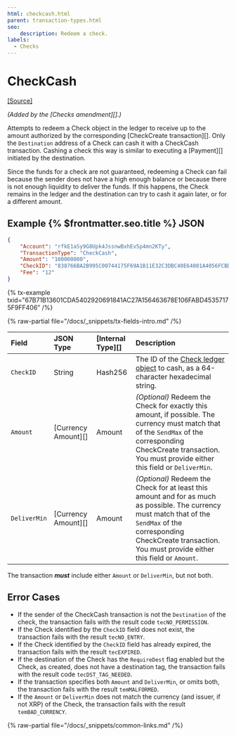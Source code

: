 ```yaml
---
html: checkcash.html
parent: transaction-types.html
seo:
    description: Redeem a check.
labels:
  - Checks
---
```

# CheckCash
[[Source]](https://github.com/XRPLF/rippled/blob/master/src/xrpld/app/tx/detail/CashCheck.cpp "Source")

_(Added by the [Checks amendment][].)_

Attempts to redeem a Check object in the ledger to receive up to the amount authorized by the corresponding [CheckCreate transaction][]. Only the `Destination` address of a Check can cash it with a CheckCash transaction. Cashing a check this way is similar to executing a [Payment][] initiated by the destination.

Since the funds for a check are not guaranteed, redeeming a Check can fail because the sender does not have a high enough balance or because there is not enough liquidity to deliver the funds. If this happens, the Check remains in the ledger and the destination can try to cash it again later, or for a different amount.

## Example {% $frontmatter.seo.title %} JSON

```json
{
    "Account": "rfkE1aSy9G8Upk4JssnwBxhEv5p4mn2KTy",
    "TransactionType": "CheckCash",
    "Amount": "100000000",
    "CheckID": "838766BA2B995C00744175F69A1B11E32C3DBC40E64801A4056FCBD657F57334",
    "Fee": "12"
}
```

{% tx-example txid="67B71B13601CDA5402920691841AC27A156463678E106FABD45357175F9FF406" /%}


{% raw-partial file="/docs/_snippets/tx-fields-intro.md" /%}

| Field        | JSON Type           | [Internal Type][] | Description         |
|:-------------|:--------------------|:------------------|:--------------------|
| `CheckID`    | String              | Hash256           | The ID of the [Check ledger object](../../ledger-data/ledger-entry-types/check.md) to cash, as a 64-character hexadecimal string. |
| `Amount`     | [Currency Amount][] | Amount            | _(Optional)_ Redeem the Check for exactly this amount, if possible. The currency must match that of the `SendMax` of the corresponding CheckCreate transaction. You must provide either this field or `DeliverMin`. |
| `DeliverMin` | [Currency Amount][] | Amount            | _(Optional)_ Redeem the Check for at least this amount and for as much as possible. The currency must match that of the `SendMax` of the corresponding CheckCreate transaction. You must provide either this field or `Amount`. |

The transaction ***must*** include either `Amount` or `DeliverMin`, but not both.

## Error Cases

- If the sender of the CheckCash transaction is not the `Destination` of the check, the transaction fails with the result code `tecNO_PERMISSION`.
- If the Check identified by the `CheckID` field does not exist, the transaction fails with the result `tecNO_ENTRY`.
- If the Check identified by the `CheckID` field has already expired, the transaction fails with the result `tecEXPIRED`.
- If the destination of the Check has the `RequireDest` flag enabled but the Check, as created, does not have a destination tag, the transaction fails with the result code `tecDST_TAG_NEEDED`.
- If the transaction specifies both `Amount` and `DeliverMin`, or omits both, the transaction fails with the result `temMALFORMED`.
- If the `Amount` or `DeliverMin` does not match the currency (and issuer, if not XRP) of the Check, the transaction fails with the result `temBAD_CURRENCY`.

{% raw-partial file="/docs/_snippets/common-links.md" /%}
